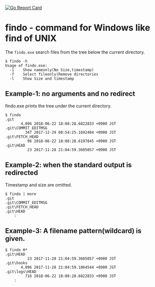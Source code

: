 [![Go Report Card](https://goreportcard.com/badge/github.com/zetamatta/findo)](https://goreportcard.com/report/github.com/zetamatta/findo)

findo - command for Windows like find of UNIX 
==============================================

The `findo.exe` search files from the tree below the current directory.

```
$ findo -h
Usage of findo.exe:
  -1    Show nameonly(No Size,timestamp)
  -f    Select fileonly(Remove directories
  -l    Show Size and timestamp
```

Example-1: no arguments and no redirect
-------------------------------------

findo.exe prints the tree under the current directory.

```
$ findo
.git
       4,096 2018-06-22 18:08:28.6822833 +0900 JST
.git\COMMIT_EDITMSG
         347 2017-12-29 08:54:25.1692404 +0900 JST
.git\FETCH_HEAD
          96 2018-06-22 18:08:28.6197845 +0900 JST
.git\HEAD
          23 2017-11-28 21:04:59.3605057 +0900 JST
```

Example-2: when the standard output is redirected
-------------------------------------------------

Timestamp and size are omitted.

```
$ findo | more
.git
.git\COMMIT_EDITMSG
.git\FETCH_HEAD
.git\HEAD
    :
```

Example-3: A filename pattern(wildcard) is given.
---------------------------------------

```
$ findo H*
.git\HEAD
          23 2017-11-28 21:04:59.3605057 +0900 JST
.git\hooks
       4,096 2017-11-28 21:04:59.1064544 +0900 JST
.git\logs\HEAD
         716 2018-06-22 18:08:28.6822833 +0900 JST
    :
```
